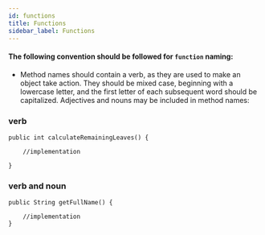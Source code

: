 ```yaml
---
id: functions
title: Functions 
sidebar_label: Functions
---
```


#### The following convention should be followed for `function` naming:

* Method names should contain a verb, as they are used to make an object take action. They should be mixed case, beginning with a lowercase letter, and the first letter of each subsequent word should be capitalized. Adjectives and nouns may be included in method names:

### verb
```
public int calculateRemainingLeaves() {

    //implementation

} 
```

### verb and noun

```
public String getFullName() {
    
    //implementation
}
````